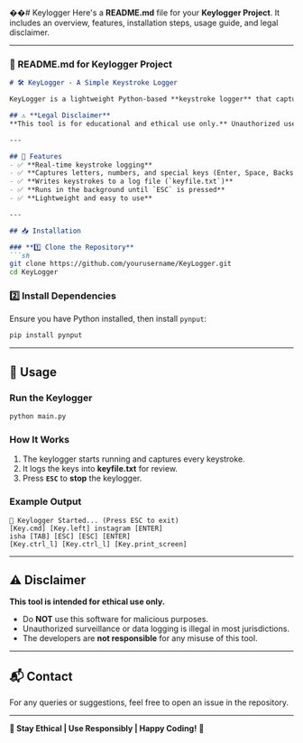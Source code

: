 ��#   K e y l o g g e r 
 
 Here's a **README.md** file for your **Keylogger Project**. It includes an overview, features, installation steps, usage guide, and legal disclaimer.

---

### **📜 README.md for Keylogger Project**
```markdown
# 🛠️ KeyLogger - A Simple Keystroke Logger

KeyLogger is a lightweight Python-based **keystroke logger** that captures and records all keyboard input, including special keys. It is built using the `pynput` library and logs keystrokes into a file for analysis.

## ⚠️ **Legal Disclaimer**
**This tool is for educational and ethical use only.** Unauthorized use of keyloggers to record keystrokes without permission is illegal and may result in severe consequences. Always ensure you have **explicit consent** before using this tool.

---

## 🚀 Features
- ✅ **Real-time keystroke logging**
- ✅ **Captures letters, numbers, and special keys (Enter, Space, Backspace, etc.)**
- ✅ **Writes keystrokes to a log file (`keyfile.txt`)**
- ✅ **Runs in the background until `ESC` is pressed**
- ✅ **Lightweight and easy to use**

---

## 📥 Installation

### **1️⃣ Clone the Repository**
```sh
git clone https://github.com/yourusername/KeyLogger.git
cd KeyLogger
```

### **2️⃣ Install Dependencies**
Ensure you have Python installed, then install `pynput`:
```sh
pip install pynput
```

---

## 🔧 Usage

### **Run the Keylogger**
```sh
python main.py
```

### **How It Works**
1. The keylogger starts running and captures every keystroke.
2. It logs the keys into **keyfile.txt** for review.
3. Press **`ESC`** to **stop** the keylogger.

### **Example Output**
```
🔹 Keylogger Started... (Press ESC to exit)
[Key.cmd] [Key.left] instagram [ENTER]
isha [TAB] [ESC] [ESC] [ENTER]
[Key.ctrl_l] [Key.ctrl_l] [Key.print_screen]
```
---

## ⚠️ Disclaimer
**This tool is intended for ethical use only.**  
- Do **NOT** use this software for malicious purposes.  
- Unauthorized surveillance or data logging is illegal in most jurisdictions.  
- The developers are **not responsible** for any misuse of this tool.

---

## 📬 Contact
For any queries or suggestions, feel free to open an issue in the repository.

---
**🔐 Stay Ethical | Use Responsibly | Happy Coding!** 🚀
```
